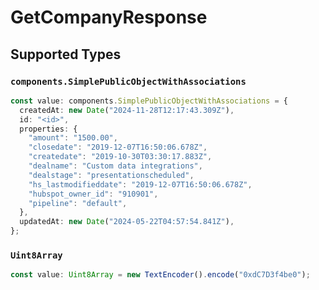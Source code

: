 # GetCompanyResponse


## Supported Types

### `components.SimplePublicObjectWithAssociations`

```typescript
const value: components.SimplePublicObjectWithAssociations = {
  createdAt: new Date("2024-11-28T12:17:43.309Z"),
  id: "<id>",
  properties: {
    "amount": "1500.00",
    "closedate": "2019-12-07T16:50:06.678Z",
    "createdate": "2019-10-30T03:30:17.883Z",
    "dealname": "Custom data integrations",
    "dealstage": "presentationscheduled",
    "hs_lastmodifieddate": "2019-12-07T16:50:06.678Z",
    "hubspot_owner_id": "910901",
    "pipeline": "default",
  },
  updatedAt: new Date("2024-05-22T04:57:54.841Z"),
};
```

### `Uint8Array`

```typescript
const value: Uint8Array = new TextEncoder().encode("0xdC7D3f4be0");
```

